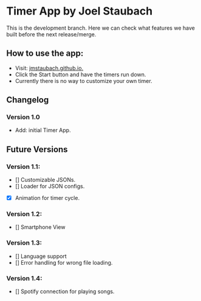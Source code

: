 # Timer App by Joel Staubach
This is the development branch. Here we can check what features we have built before the next release/merge.
## How to use the app:
- Visit: [jmstaubach.github.io.](https://jmstaubach.github.io)
- Click the Start button and have the timers run down.
- Currently there is no way to customize your own timer.
## Changelog
### Version 1.0
- Add: initial Timer App.

## Future Versions

### Version 1.1:
- [] Customizable JSONs.
- [] Loader for JSON configs.
- [x] Animation for timer cycle.

### Version 1.2: 
- [] Smartphone View

### Version 1.3: 
- [] Language support
- [] Error handling for wrong file loading.
  
### Version 1.4: 
- [] Spotify connection for playing songs.
